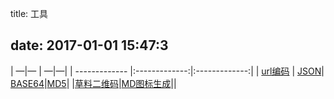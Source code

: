 ﻿title: 工具

date: 2017-01-01 15:47:3
---

| —|— | —|—|
| ------------- |:-------------:|:-------------:|
| [url编码](http://tool.chinaz.com/tools/urlencode.aspx)    | [JSON](http://json.cn/)| [BASE64](http://tool.chinaz.com/Tools/Base64.aspx)|[MD5](https://md5jiami.51240.com/)|
|[草料二维码](http://cli.im/text)|[MD图标生成](http://jaqen.me/mdpub/)||
